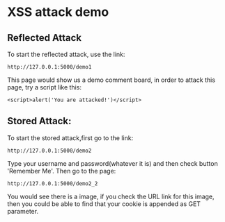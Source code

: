# XSS attack demo


## Reflected Attack
To start the reflected attack, 
use the link:
```
http://127.0.0.1:5000/demo1
```

This page would show us a demo comment board, in order to attack this page, try a script like this:
```
<script>alert('You are attacked!')</script>
```

## Stored Attack:
To start the stored attack,first go to the link:
```
http://127.0.0.1:5000/demo2
```
Type your username and password(whatever it is)
and then check button 'Remember Me'.
Then go to the page:
```
http://127.0.0.1:5000/demo2_2
```
You would see there is a image, if you check the URL link for this image, then you could be able to find that your
cookie is appended as GET parameter.

